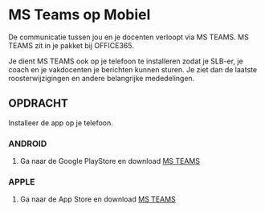 # MS Teams op Mobiel

De communicatie tussen jou en je docenten verloopt via MS TEAMS. MS TEAMS zit in je pakket bij OFFICE365. 

Je dient MS TEAMS ook op je telefoon te installeren zodat je SLB-er, je coach en je vakdocenten je berichten kunnen sturen. Je ziet dan de laatste roosterwijzigingen en andere belangrijke mededelingen.

## OPDRACHT

Installeer de app op je telefoon.

### ANDROID

1. Ga naar de Google PlayStore en download [MS TEAMS](https://play.google.com/store/apps/details?id=com.microsoft.teams&hl=en_US)

### APPLE

1. Ga naar de App Store en download [MS TEAMS](https://apps.apple.com/nl/app/microsoft-teams/id1113153706)

<!--- ------------ DIT COMMENTAAR LATEN STAAN AUB ------------
------------------ ------------------------------ ------------
------------------ eagle ref:59588053
------------------ ------------------------------ ------------
------------------ DIT COMMENTAAR LATEN STAAN AUB -------- -->